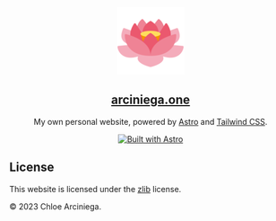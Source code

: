 <div align="center">
  <a href="https://arciniega.one" title="arciniega.one">
    <img 
      src="public/lotus.png" 
      alt="A pink lotus flower in full bloom."
      title="A pink lotus flower in full bloom." 
    />
    <h2>arciniega.one</h2>
  </a>
  <p>
    My own personal website, powered by <a href="https://astro.build" title="Astro">Astro</a> 
    and <a href="https://tailwindcss.com" title="Tailwind CSS">Tailwind CSS</a>.
  </p>
  <a href="https://astro.build">
    <img src="https://astro.badg.es/v1/built-with-astro.svg" alt="Built with Astro" width="150" height="27.5">
  </a>
  
  <br />
</div>

## License

This website is licensed under the [zlib][license] license.

&copy; 2023 Chloe Arciniega.

[license]: https://github.com/solelychloe/arciniega.one/blob/main/LICENSE 'zlib License'
